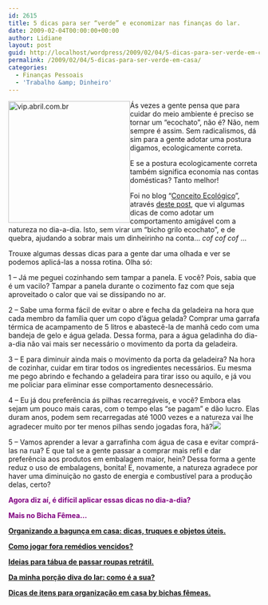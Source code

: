 ```yaml
---
id: 2615
title: 5 dicas para ser “verde” e economizar nas finanças do lar.
date: 2009-02-04T00:00:00+00:00
author: Lidiane
layout: post
guid: http://localhost/wordpress/2009/02/04/5-dicas-para-ser-verde-em-casa/
permalink: /2009/02/04/5-dicas-para-ser-verde-em-casa/
categories:
  - Finanças Pessoais
  - 'Trabalho &amp; Dinheiro'
---
```

[<img style="display: inline; margin-left: 0; margin-right: 0; border-width: 0;" title="vip.abril.com.br" src="http://www.trololodemulher.com.br/blog/wp-content/uploads/2009/02/untitled-thumb.png" border="0" alt="vip.abril.com.br" width="244" height="244" align="left" />](http://www.trololodemulher.com.br/blog/wp-content/uploads/2009/02/untitled.png)

Ás vezes a gente pensa que para cuidar do meio ambiente é preciso se tornar um “ecochato”, não é? Não, nem sempre é assim. Sem radicalismos, dá sim para a gente adotar uma postura digamos, ecologicamente correta.

E se a postura ecologicamente correta também significa economia nas contas domésticas? Tanto melhor!

Foi no blog “<a href="http://www.conceitoecologico.blogspot.com/" target="_blank">Conceito Ecológico</a>”, através <a href="http://conceitoecologico.blogspot.com/2009/01/10-dicas-eco.html" target="_blank">deste post</a>, que vi algumas dicas de como adotar um comportamento amigável com a natureza no dia-a-dia. Isto, sem virar um “bicho grilo ecochato”, e de quebra, ajudando a sobrar mais um dinheirinho na conta&#8230; _cof cof cof_ &#8230;[](http://www.trololodemulher.com.br/blog/wp-content/uploads/2009/02/clip-image0019.gif)

Trouxe algumas dessas dicas para a gente dar uma olhada e ver se podemos aplicá-las a nossa rotina. Olha só:

1 – Já me peguei cozinhando sem tampar a panela. E você? Pois, sabia que é um vacilo? Tampar a panela durante o cozimento faz com que seja aproveitado o calor que vai se dissipando no ar.[](http://www.trololodemulher.com.br/blog/wp-content/uploads/2009/02/clip-image00182.gif)

2 – Sabe uma forma fácil de evitar o abre e fecha da geladeira na hora que cada membro da família quer um copo d’água gelada? Comprar uma garrafa térmica de acampamento de 5 litros e abastecê-la de manhã cedo com uma bandeja de gelo e água gelada. Dessa forma, para a água geladinha do dia-a-dia não vai mais ser necessário o movimento da porta da geladeira.[](http://www.trololodemulher.com.br/blog/wp-content/uploads/2009/02/clip-image00145.gif)

3 – E para diminuir ainda mais o movimento da porta da geladeira? Na hora de cozinhar, cuidar em tirar todos os ingredientes necessários. Eu mesma me pego abrindo e fechando a geladeira para tirar isso ou aquilo, e já vou me policiar para eliminar esse comportamento desnecessário.[](http://www.trololodemulher.com.br/blog/wp-content/uploads/2009/02/clip-image00165.gif)

4 – Eu já dou preferência ás pilhas recarregáveis, e você? Embora elas sejam um pouco mais caras, com o tempo elas “se pagam” e dão lucro. Elas duram anos, podem sem recarregadas até 1000 vezes e a natureza vai lhe agradecer muito por ter menos pilhas sendo jogadas fora, hã?![](http://www.trololodemulher.com.br/blog/wp-content/uploads/2009/02/clip-image00110.gif)

5 – Vamos aprender a levar a garrafinha com água de casa e evitar comprá-las na rua? E que tal se a gente passar a comprar mais refil e dar preferência aos produtos em embalagem maior, hein? Dessa forma a gente reduz o uso de embalagens, bonita! E, novamente, a natureza agradece por haver uma diminuição no gasto de energia e combustível para a produção delas, certo?[](http://www.trololodemulher.com.br/blog/wp-content/uploads/2009/02/clip-image00112.gif)

**<span style="color: #800080;">Agora diz aí, é difícil aplicar essas dicas no dia-a-dia?</span>**

**<span style="color: #800080;">Mais no Bicha Fêmea&#8230;</span>**

**<span style="color: #800080;"><a href="http://www.trololodemulher.com.br/2010/07/16/organizando-bagunca/" target="_self">Organizando a bagunça em casa: dicas, truques e objetos úteis.</a></span>**

**<span style="color: #800080;"><a href="http://www.trololodemulher.com.br/2010/07/09/descartando-remedios-vencidos/" target="_self">Como jogar fora remédios vencidos?</a></span>**

**<span style="color: #800080;"><a href="http://www.trololodemulher.com.br/2010/06/18/tabua-passar-roupa-retratil/" target="_self">Ideias para tábua de passar roupas retrátil.</a></span>**

**<span style="color: #800080;"><a href="http://www.trololodemulher.com.br/2010/02/04/dicas-tarefas-domesticas/" target="_self">Da minha porção diva do lar: como é a sua?</a></span>**

**<span style="color: #800080;"><a href="http://www.trololodemulher.com.br/2010/01/21/itens-organizacao-casa/" target="_self">Dicas de itens para organização em casa by bichas fêmeas.</a></span>**